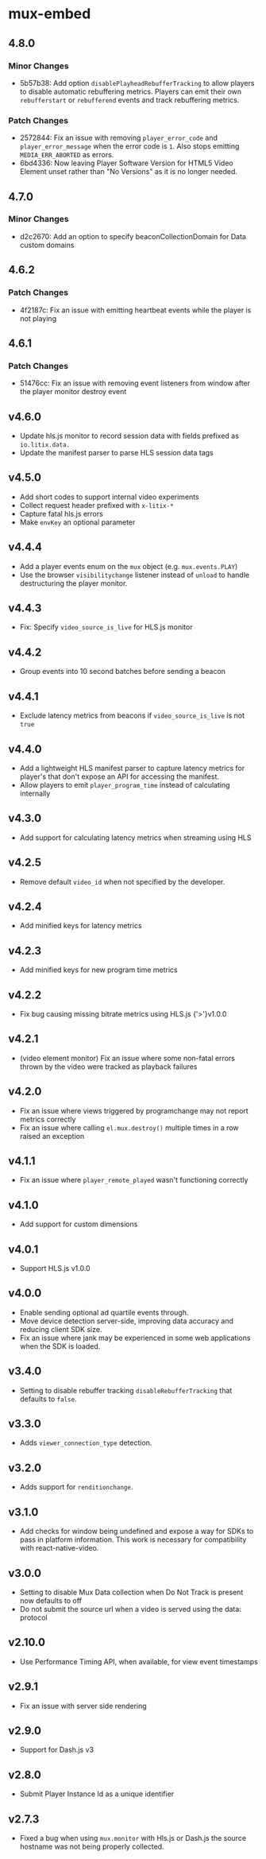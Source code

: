 # mux-embed

## 4.8.0

### Minor Changes

- 5b57b38: Add option `disablePlayheadRebufferTracking` to allow players to disable automatic rebuffering metrics.
  Players can emit their own `rebufferstart` or `rebufferend` events and track rebuffering metrics.

### Patch Changes

- 2572844: Fix an issue with removing `player_error_code` and `player_error_message` when the error code is `1`.
  Also stops emitting `MEDIA_ERR_ABORTED` as errors.
- 6bd4336: Now leaving Player Software Version for HTML5 Video Element unset rather than "No Versions" as it is no longer needed.

## 4.7.0

### Minor Changes

- d2c2670: Add an option to specify beaconCollectionDomain for Data custom domains

## 4.6.2

### Patch Changes

- 4f2187c: Fix an issue with emitting heartbeat events while the player is not playing

## 4.6.1

### Patch Changes

- 51476cc: Fix an issue with removing event listeners from window after the player monitor destroy event

## v4.6.0

- Update hls.js monitor to record session data with fields prefixed as `io.litix.data.`
- Update the manifest parser to parse HLS session data tags

## v4.5.0

- Add short codes to support internal video experiments
- Collect request header prefixed with `x-litix-*`
- Capture fatal hls.js errors
- Make `envKey` an optional parameter

## v4.4.4

- Add a player events enum on the `mux` object (e.g. `mux.events.PLAY`)
- Use the browser `visibilitychange` listener instead of `unload` to handle destructuring the player monitor.

## v4.4.3

- Fix: Specify `video_source_is_live` for HLS.js monitor

## v4.4.2

- Group events into 10 second batches before sending a beacon

## v4.4.1

- Exclude latency metrics from beacons if `video_source_is_live` is not `true`

## v4.4.0

- Add a lightweight HLS manifest parser to capture latency metrics for player's that don't expose an API for accessing the manifest.
- Allow players to emit `player_program_time` instead of calculating internally

## v4.3.0

- Add support for calculating latency metrics when streaming using HLS

## v4.2.5

- Remove default `video_id` when not specified by the developer.

## v4.2.4

- Add minified keys for latency metrics

## v4.2.3

- Add minified keys for new program time metrics

## v4.2.2

- Fix bug causing missing bitrate metrics using HLS.js {'>'}v1.0.0

## v4.2.1

- (video element monitor) Fix an issue where some non-fatal errors thrown by the video were tracked as playback failures

## v4.2.0

- Fix an issue where views triggered by programchange may not report metrics correctly
- Fix an issue where calling `el.mux.destroy()` multiple times in a row raised an exception

## v4.1.1

- Fix an issue where `player_remote_played` wasn't functioning correctly

## v4.1.0

- Add support for custom dimensions

## v4.0.1

- Support HLS.js v1.0.0

## v4.0.0

- Enable sending optional ad quartile events through.
- Move device detection server-side, improving data accuracy and reducing client SDK size.
- Fix an issue where jank may be experienced in some web applications when the SDK is loaded.

## v3.4.0

- Setting to disable rebuffer tracking `disableRebufferTracking` that defaults to `false`.

## v3.3.0

- Adds `viewer_connection_type` detection.

## v3.2.0

- Adds support for `renditionchange`.

## v3.1.0

- Add checks for window being undefined and expose a way for SDKs to pass in platform information. This work is necessary for compatibility with react-native-video.

## v3.0.0

- Setting to disable Mux Data collection when Do Not Track is present now defaults to off
- Do not submit the source url when a video is served using the data: protocol

## v2.10.0

- Use Performance Timing API, when available, for view event timestamps

## v2.9.1

- Fix an issue with server side rendering

## v2.9.0

- Support for Dash.js v3

## v2.8.0

- Submit Player Instance Id as a unique identifier

## v2.7.3

- Fixed a bug when using `mux.monitor` with Hls.js or Dash.js the source hostname was not being properly collected.
